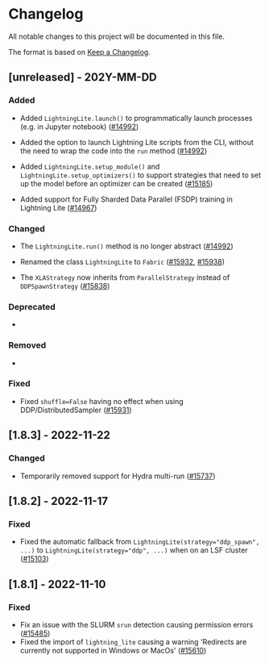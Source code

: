 # Changelog

All notable changes to this project will be documented in this file.

The format is based on [Keep a Changelog](http://keepachangelog.com/en/1.0.0/).


## [unreleased] - 202Y-MM-DD


### Added


- Added `LightningLite.launch()` to programmatically launch processes (e.g. in Jupyter notebook) ([#14992](https://github.com/Lightning-AI/lightning/issues/14992))


- Added the option to launch Lightning Lite scripts from the CLI, without the need to wrap the code into the `run` method ([#14992](https://github.com/Lightning-AI/lightning/issues/14992))


- Added `LightningLite.setup_module()` and `LightningLite.setup_optimizers()` to support strategies that need to set up the model before an optimizer can be created ([#15185](https://github.com/Lightning-AI/lightning/pull/15185))


- Added support for Fully Sharded Data Parallel (FSDP) training in Lightning Lite ([#14967](https://github.com/Lightning-AI/lightning/issues/14967))


### Changed

- The `LightningLite.run()` method is no longer abstract ([#14992](https://github.com/Lightning-AI/lightning/issues/14992))


- Renamed the class `LightningLite` to `Fabric` ([#15932](https://github.com/Lightning-AI/lightning/issues/15932), [#15938](https://github.com/Lightning-AI/lightning/issues/15938))


- The `XLAStrategy` now inherits from `ParallelStrategy` instead of `DDPSpawnStrategy` ([#15838](https://github.com/Lightning-AI/lightning/issues/15838))



### Deprecated

-


### Removed

-

### Fixed

- Fixed `shuffle=False` having no effect when using DDP/DistributedSampler ([#15931](https://github.com/Lightning-AI/lightning/issues/15931))



## [1.8.3] - 2022-11-22

### Changed

- Temporarily removed support for Hydra multi-run ([#15737](https://github.com/Lightning-AI/lightning/pull/15737))


## [1.8.2] - 2022-11-17

### Fixed

- Fixed the automatic fallback from `LightningLite(strategy="ddp_spawn", ...)` to `LightningLite(strategy="ddp", ...)` when on an LSF cluster ([#15103](https://github.com/PyTorchLightning/pytorch-lightning/issues/15103))


## [1.8.1] - 2022-11-10

### Fixed

- Fix an issue with the SLURM `srun` detection causing permission errors ([#15485](https://github.com/Lightning-AI/lightning/issues/15485))
- Fixed the import of `lightning_lite` causing a warning 'Redirects are currently not supported in Windows or MacOs' ([#15610](https://github.com/PyTorchLightning/pytorch-lightning/issues/15610))
